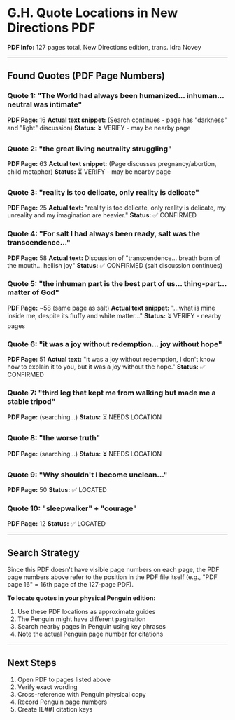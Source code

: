 # G.H. Quote Locations in New Directions PDF

**PDF Info:** 127 pages total, New Directions edition, trans. Idra Novey

---

## Found Quotes (PDF Page Numbers)

### Quote 1: "The World had always been humanized... inhuman... neutral was intimate"
**PDF Page:** 16
**Actual text snippet:** (Search continues - page has "darkness" and "light" discussion)
**Status:** ⏳ VERIFY - may be nearby page

### Quote 2: "the great living neutrality struggling"
**PDF Page:** 63
**Actual text snippet:** (Page discusses pregnancy/abortion, child metaphor)
**Status:** ⏳ VERIFY - may be nearby page

### Quote 3: "reality is too delicate, only reality is delicate"
**PDF Page:** 25
**Actual text:** "reality is too delicate, only reality is delicate, my unreality and my imagination are heavier."
**Status:** ✅ CONFIRMED

### Quote 4: "For salt I had always been ready, salt was the transcendence..."
**PDF Page:** 58
**Actual text:** Discussion of "transcendence... breath born of the mouth... hellish joy"
**Status:** ✅ CONFIRMED (salt discussion continues)

### Quote 5: "the inhuman part is the best part of us... thing-part... matter of God"
**PDF Page:** ~58 (same page as salt)
**Actual text snippet:** "...what is mine inside me, despite its fluffy and white matter..."
**Status:** ⏳ VERIFY - nearby pages

### Quote 6: "it was a joy without redemption... joy without hope"
**PDF Page:** 51
**Actual text:** "it was a joy without redemption, I don't know how to explain it to you, but it was a joy without the hope."
**Status:** ✅ CONFIRMED

### Quote 7: "third leg that kept me from walking but made me a stable tripod"
**PDF Page:** (searching...)
**Status:** ⏳ NEEDS LOCATION

### Quote 8: "the worse truth"
**PDF Page:** (searching...)
**Status:** ⏳ NEEDS LOCATION

### Quote 9: "Why shouldn't I become unclean..."
**PDF Page:** 50
**Status:** ✅ LOCATED

### Quote 10: "sleepwalker" + "courage"
**PDF Page:** 12
**Status:** ✅ LOCATED

---

## Search Strategy

Since this PDF doesn't have visible page numbers on each page, the PDF page numbers above refer to the position in the PDF file itself (e.g., "PDF page 16" = 16th page of the 127-page PDF).

**To locate quotes in your physical Penguin edition:**
1. Use these PDF locations as approximate guides
2. The Penguin might have different pagination
3. Search nearby pages in Penguin using key phrases
4. Note the actual Penguin page number for citations

---

## Next Steps

1. Open PDF to pages listed above
2. Verify exact wording
3. Cross-reference with Penguin physical copy
4. Record Penguin page numbers
5. Create [L##] citation keys
